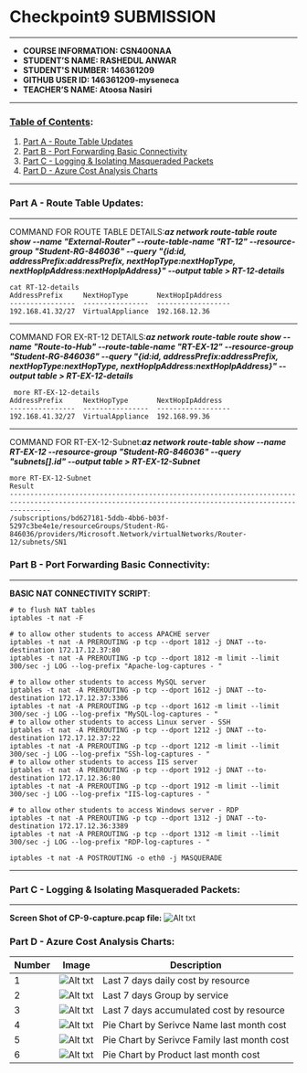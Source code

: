 # Checkpoint9 SUBMISSION
---
- **COURSE INFORMATION: CSN400NAA**
- **STUDENT’S NAME: RASHEDUL ANWAR**
- **STUDENT'S NUMBER: 146361209**
- **GITHUB USER ID: 146361209-myseneca**
- **TEACHER’S NAME: Atoosa Nasiri**
---
### <u>Table of Contents</u>:
1. [Part A - Route Table Updates](#header1)
2. [Part B - Port Forwarding Basic Connectivity](#header2)
3. [Part C - Logging & Isolating Masqueraded Packets](#header3)
4. [Part D - Azure Cost Analysis Charts](#header4)
---
### Part A - Route Table Updates:
---
COMMAND FOR ROUTE TABLE DETAILS:***az network route-table route show --name "External-Router" --route-table-name "RT-12" --resource-group "Student-RG-846036" --query "{id:id, addressPrefix:addressPrefix, nextHopType:nextHopType, nextHopIpAddress:nextHopIpAddress}" --output table > RT-12-details***
```
cat RT-12-details
AddressPrefix     NextHopType       NextHopIpAddress
----------------  ----------------  ------------------
192.168.41.32/27  VirtualAppliance  192.168.12.36
```
---
COMMAND FOR EX-RT-12 DETAILS:***az network route-table route show --name "Route-to-Hub" --route-table-name "RT-EX-12" --resource-group "Student-RG-846036" --query "{id:id, addressPrefix:addressPrefix, nextHopType:nextHopType, nextHopIpAddress:nextHopIpAddress}" --output table > RT-EX-12-details***
```
 more RT-EX-12-details 
AddressPrefix     NextHopType       NextHopIpAddress
----------------  ----------------  ------------------
192.168.41.32/27  VirtualAppliance  192.168.99.36
```
---
COMMAND FOR RT-EX-12-Subnet:***az network route-table show --name RT-EX-12 --resource-group "Student-RG-846036" --query "subnets[].id" --output table > RT-EX-12-Subnet***
```
more RT-EX-12-Subnet 
Result
------------------------------------------------------------------------------------------------------------------------------------------------------
/subscriptions/bd627181-5ddb-4bb6-b03f-5297c3be4e1e/resourceGroups/Student-RG-846036/providers/Microsoft.Network/virtualNetworks/Router-12/subnets/SN1
```
### Part B - Port Forwarding Basic Connectivity:
---
<b>BASIC NAT CONNECTIVITY SCRIPT</b>:
```
# to flush NAT tables 
iptables -t nat -F

# to allow other students to access APACHE server
iptables -t nat -A PREROUTING -p tcp --dport 1812 -j DNAT --to-destination 172.17.12.37:80
iptables -t nat -A PREROUTING -p tcp --dport 1812 -m limit --limit 300/sec -j LOG --log-prefix "Apache-log-captures - "

# to allow other students to access MySQL server
iptables -t nat -A PREROUTING -p tcp --dport 1612 -j DNAT --to-destination 172.17.12.37:3306
iptables -t nat -A PREROUTING -p tcp --dport 1612 -m limit --limit 300/sec -j LOG --log-prefix "MySQL-log-captures - "
# to allow other students to access Linux server - SSH
iptables -t nat -A PREROUTING -p tcp --dport 1212 -j DNAT --to-destination 172.17.12.37:22
iptables -t nat -A PREROUTING -p tcp --dport 1212 -m limit --limit 300/sec -j LOG --log-prefix "SSh-log-captures - "
# to allow other students to access IIS server
iptables -t nat -A PREROUTING -p tcp --dport 1912 -j DNAT --to-destination 172.17.12.36:80
iptables -t nat -A PREROUTING -p tcp --dport 1912 -m limit --limit 300/sec -j LOG --log-prefix "IIS-log-captures - "

# to allow other students to access Windows server - RDP
iptables -t nat -A PREROUTING -p tcp --dport 1312 -j DNAT --to-destination 172.17.12.36:3389
iptables -t nat -A PREROUTING -p tcp --dport 1312 -m limit --limit 300/sec -j LOG --log-prefix "RDP-log-captures - " 

iptables -t nat -A POSTROUTING -o eth0 -j MASQUERADE
```
---
### Part C - Logging & Isolating Masqueraded Packets:
---
<b>Screen Shot of CP-9-capture.pcap file:</b>
![Alt txt](https://github.com/146361209-myseneca/CSN400-Capstone/blob/main/Checkpoint9/PCAP-cp9.png)


### Part D - Azure Cost Analysis Charts:
| Number | Image | Description |
|--|--|--|
|1|![Alt txt](https://github.com/146361209-myseneca/CSN400-Capstone/blob/main/Checkpoint9/SS-1.png)|Last 7 days daily cost by resource|
|2|![Alt txt](https://github.com/146361209-myseneca/CSN400-Capstone/blob/main/Checkpoint9/SS-2.png)|Last 7 days Group by service|
|3|![Alt txt](https://github.com/146361209-myseneca/CSN400-Capstone/blob/main/Checkpoint9/SS-3.png)|Last 7 days accumulated cost by resource |
|4|![Alt txt](https://github.com/146361209-myseneca/CSN400-Capstone/blob/main/Checkpoint9/SS-4.png)|Pie Chart by Serivce Name last month cost|
|5|![Alt txt](https://github.com/146361209-myseneca/CSN400-Capstone/blob/main/Checkpoint9/SS-5.png)|Pie Chart by Serivce Family last month cost|
|6|![Alt txt](https://github.com/146361209-myseneca/CSN400-Capstone/blob/main/Checkpoint9/SS-6.png)|Pie Chart by Product last month cost|
